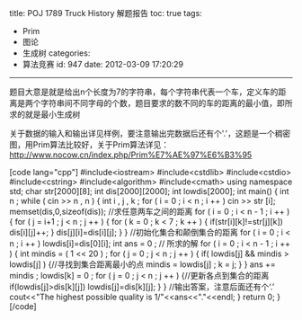 title: POJ 1789 Truck History 解题报告
toc: true
tags:
  - Prim
  - 图论
  - 生成树
categories:
  - 算法竞赛
id: 947
date: 2012-03-09 17:20:29
---

题目大意是就是给出n个长度为7的字符串，每个字符串代表一个车，定义车的距离是两个字符串间不同字母的个数，题目要求的数不同的车的距离的最小值，即所求的就是最小生成树

关于数据的输入和输出详见样例，要注意输出完数据后还有个'.'，这题是一个稠密图，用Prim算法比较好，关于Prim算法详见：
http://www.nocow.cn/index.php/Prim%E7%AE%97%E6%B3%95

[code lang="cpp"]
#include&lt;iostream&gt;
 #include&lt;cstdlib&gt;
 #include&lt;cstdio&gt;
 #include&lt;cstring&gt;
 #include&lt;algorithm&gt;
 #include&lt;cmath&gt;
 using namespace std;
 char str[2000][8];
 int dis[2000][2000];
 int lowdis[2000];
 int main()
 {
     int n ;
     while ( cin &gt;&gt; n , n )
     {
         int i , j , k ;
         for ( i = 0 ; i &lt; n ; i ++ )
             cin &gt;&gt; str [i];
         memset(dis,0,sizeof(dis));
         //求任意两车之间的距离
         for ( i = 0 ; i &lt; n - 1 ; i ++ )
         {
             for ( j = i+1 ; j &lt; n ; j ++ )
             {
                 for ( k = 0 ; k &lt; 7 ; k ++ )
                 {
                     if(str[i][k]!=str[j][k])
                         dis[i][j]++;
                 }
                 dis[j][i]=dis[i][j];
             }
         }
         //初始化集合和颠倒集合的距离
         for ( i = 0 ; i &lt; n ; i ++ )
             lowdis[i]=dis[0][i];
         int ans = 0 ;    //    所求的解
         for ( i = 0 ; i &lt; n - 1 ; i ++ )
         {
             int mindis = ( 1 &lt;&lt; 20 ) ;
             for ( j = 0 ; j &lt; n ; j ++ )
             {
                 if( lowdis[j] &amp;&amp; mindis &gt; lowdis[j] )
                 {//寻找到集合距离最小的点
                     mindis = lowdis[j] ;
                     k = j;
                 }
             }
             ans += mindis ;
             lowdis[k] = 0 ;
             for ( j = 0 ; j &lt; n ; j ++ )
             {//更新各点到集合的距离
                 if(lowdis[j]&gt;dis[k][j])
                     lowdis[j]=dis[k][j];
             }
         }
         //输出答案，注意后面还有个‘.’
         cout&lt;&lt;&quot;The highest possible quality is 1/&quot;&lt;&lt;ans&lt;&lt;&quot;.&quot;&lt;&lt;endl;
     }
     return 0;
 }[/code]
